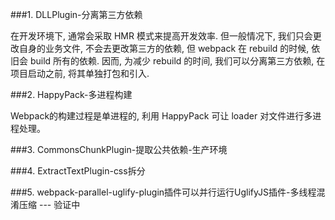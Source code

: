 ###1. DLLPlugin-分离第三方依赖

在开发环境下, 通常会采取 HMR 模式来提高开发效率. 但一般情况下, 我们只会更改自身的业务文件, 不会去更改第三方的依赖, 但 webpack 在 rebuild 的时候, 依旧会 build 所有的依赖. 因而, 为减少 rebuild 的时间, 我们可以分离第三方依赖, 在项目启动之前, 将其单独打包和引入.

###2. HappyPack-多进程构建

Webpack的构建过程是单进程的, 利用 HappyPack 可让 loader 对文件进行多进程处理。

###3. CommonsChunkPlugin-提取公共依赖-生产环境

###4. ExtractTextPlugin-css拆分

###5. webpack-parallel-uglify-plugin插件可以并行运行UglifyJS插件-多线程混淆压缩     --- 验证中
